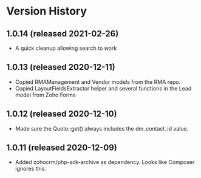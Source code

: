# Version History

## 1.0.14 (released 2021-02-26)
* A quick cleanup allowing search to work

##  1.0.13 (released 2020-12-11)
* Copied RMAManagement and Vendor models from the RMA repo.
* Copied LayoutFieldsExtractor helper and several functions in the Lead model from Zoho Forms

##  1.0.12 (released 2020-12-10)
* Made sure the Quote::get() always includes the dm_contact_id value.

##  1.0.11 (released 2020-12-09)
* Added zohocrm/php-sdk-archive as dependency. Looks like Composer ignores this.